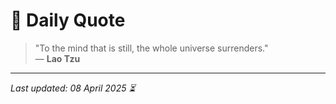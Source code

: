 # 📜 Daily Quote

> "To the mind that is still, the whole universe surrenders."  
> — **Lao Tzu**

---

_Last updated: 08 April 2025 ⏳_
